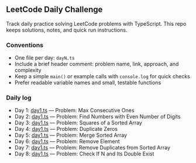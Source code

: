 ## LeetCode Daily Challenge

Track daily practice solving LeetCode problems with TypeScript. This repo keeps solutions, notes, and quick run instructions.

### Conventions

- One file per day: `dayN.ts`
- Include a brief header comment: problem name, link, approach, and complexity
- Keep a simple `main()` or example calls with `console.log` for quick checks
- Prefer readable variable names and small, testable functions

### Daily log

- Day 1: [day1.ts](./day1.ts) — Problem: Max Consecutive Ones
- Day 2: [day1.ts](./day2.ts) — Problem: Find Numbers with Even Number of Digits
- Day 3: [day1.ts](./day3.ts) — Problem: Squares of a Sorted Array
- Day 4: [day1.ts](./day4.ts) — Problem: Duplicate Zeros
- Day 5: [day1.ts](./day5.ts) — Problem: Merge Sorted Array
- Day 6: [day1.ts](./day6.ts) — Problem: Remove Element
- Day 7: [day1.ts](./day7.ts) — Problem: Remove Duplicates from Sorted Array
- Day 8: [day1.ts](./day8.ts) — Problem: Check If N and Its Double Exist
